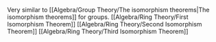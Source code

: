 Very similar to [[Algebra/Group Theory/The isomorphism theorems|The isomorphism theorems]] for groups.
[[Algebra/Ring Theory/First Isomorphism Theorem]]
[[Algebra/Ring Theory/Second Isomorphism Theorem]]
[[Algebra/Ring Theory/Third Isomorphism Theorem]]
